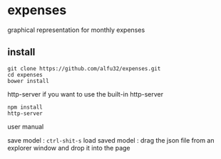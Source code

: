 # expenses
graphical representation for monthly expenses

## install
```
git clone https://github.com/alfu32/expenses.git
cd expenses
bower install
```

http-server
if you want to use the built-in http-server
```
npm install
http-server
```

user manual

save model       : `ctrl-shit-s`
load saved model : drag the json file from an explorer window and drop it into the page

